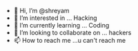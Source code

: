 - 👋 Hi, I’m @shreyam
- 👀 I’m interested in ... Hacking
- 🌱 I’m currently learning ... Coding
- 💞️ I’m looking to collaborate on ... hackers
- 📫 How to reach me ...u can't reach me

<!---
shreyam/shreyam is a ✨ special ✨ repository because its `README.md` (this file) appears on your GitHub profile.
You can click the Preview link to take a look at your changes.
--->

